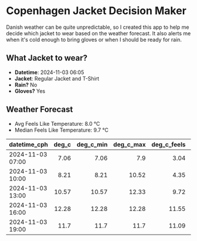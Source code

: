
# Copenhagen Jacket Decision Maker

Danish weather can be quite unpredictable, so I created this app to help me decide which jacket to wear based on the weather forecast. 
It also alerts me when it's cold enough to bring gloves or when I should be ready for rain.

## What Jacket to wear?

- **Datetime**: 2024-11-03 06:05
- **Jacket**: Regular Jacket and T-Shirt
- **Rain?** No
- **Gloves?** Yes

## Weather Forecast
- Avg Feels Like Temperature: 8.0 °C
- Median Feels Like Temperature: 9.7 °C

| datetime_cph     |   deg_c |   deg_c_min |   deg_c_max |   deg_c_feels | weather   | wind   | rain   |
|:-----------------|--------:|------------:|------------:|--------------:|:----------|:-------|:-------|
| 2024-11-03 07:00 |    7.06 |        7.06 |        7.9  |          3.04 | Clouds    | High   | None   |
| 2024-11-03 10:00 |    8.21 |        8.21 |       10.52 |          4.35 | Clouds    | High   | None   |
| 2024-11-03 13:00 |   10.57 |       10.57 |       12.33 |          9.72 | Clouds    | High   | None   |
| 2024-11-03 16:00 |   12.28 |       12.28 |       12.28 |         11.55 | Clouds    | High   | None   |
| 2024-11-03 19:00 |   11.7  |       11.7  |       11.7  |         11.09 | Clouds    | High   | None   |
        